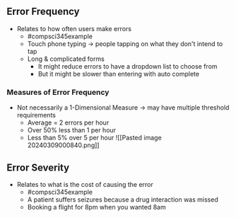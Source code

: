 ## Error Frequency
- Relates to how often users make errors
	- #compsci345example 
	- Touch phone typing $\rightarrow$ people tapping on what they don't intend to tap
	- Long & complicated forms
		- It might reduce errors to have a dropdown list to choose from
		- But it might be slower than entering with auto complete

### Measures of Error Frequency
- Not necessarily a 1-Dimensional Measure $\rightarrow$ may have multiple threshold requirements
	- Average = 2 errors per hour
	- Over 50% less than 1 per hour
	- Less than 5% over 5 per hour
![[Pasted image 20240309000840.png]]
## Error Severity
- Relates to what is the cost of causing the error
	- #compsci345example 
	- A patient suffers seizures because a drug interaction was missed
	- Booking a flight for 8pm when you wanted 8am